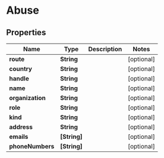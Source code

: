 # Abuse

## Properties

Name | Type | Description | Notes
------------ | ------------- | ------------- | -------------
**route** | **String** |  | [optional] 
**country** | **String** |  | [optional] 
**handle** | **String** |  | [optional] 
**name** | **String** |  | [optional] 
**organization** | **String** |  | [optional] 
**role** | **String** |  | [optional] 
**kind** | **String** |  | [optional] 
**address** | **String** |  | [optional] 
**emails** | **[String]** |  | [optional] 
**phoneNumbers** | **[String]** |  | [optional] 


